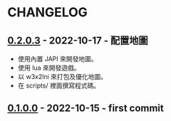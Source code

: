 # CHANGELOG

## [0.2.0.3][0.2.0] - 2022-10-17 - 配置地圖
- 使用內置 JAPI 來開發地圖。
- 使用 lua 來開發遊戲。
- 以 w3x2lni 來打包及優化地圖。
- 在 scripts/ 裡面撰寫程式碼。

[0.2.0]:https://github.com/sugky7302/Unreal-Disaster/commit/77793baea0fa3a118218cab192f04411f2b87a31

## [0.1.0.0][0.1.0] - 2022-10-15 - first commit
[0.1.0]:https://github.com/sugky7302/Unreal-Disaster/commit/1214be16d41895690c5207cd73cf89f9de139e1c